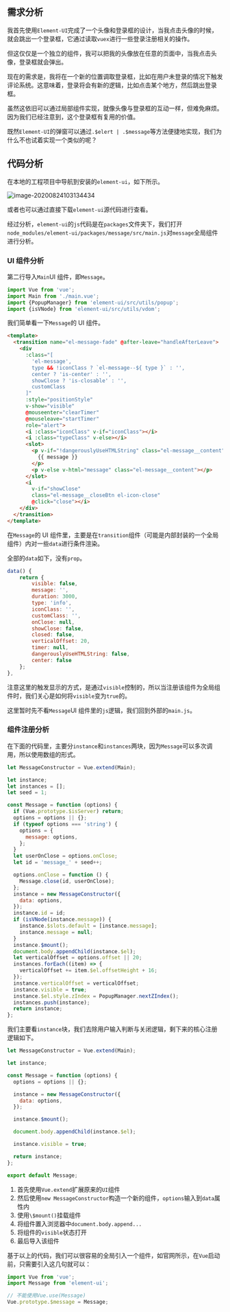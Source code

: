 
## 需求分析

我首先使用`Element-UI`完成了一个头像和登录框的设计，当我点击头像的时候，就会跳出一个登录框，它通过读取`vuex`进行一些登录注册相关的操作。

但这仅仅是一个独立的组件，我可以把我的头像放在任意的页面中，当我点击头像，登录框就会弹出。

现在的需求是，我将在一个新的位置调取登录框，比如在用户未登录的情况下触发评论系统。这意味着，登录将会有新的逻辑，比如点击某个地方，然后跳出登录框。

虽然这依旧可以通过局部组件实现，就像头像与登录框的互动一样，但难免麻烦。因为我们已经注意到，这个登录框有复用的价值。

既然`Element-UI`的弹窗可以通过`.$elert | .$message`等方法便捷地实现，我们为什么不也试着实现一个类似的呢？

## 代码分析

在本地的工程项目中导航到安装的`element-ui`，如下所示。

![image-20200824103134434](https://mark-vue-oss.oss-cn-hangzhou.aliyuncs.com/typora/typora-user-images/image-20200824103134434.png)

<tip>或者也可以通过直接下载`element-ui`源代码进行查看。</tip>

经过分析，`element-ui`的`js`代码是在`packages`文件夹下，我们打开`node_modules/element-ui/packages/message/src/main.js`对`message`全局组件进行分析。

### UI 组件分析

第二行导入`Main`UI 组件，即`Message`。

```js {2}
import Vue from 'vue';
import Main from './main.vue';
import {PopupManager} from 'element-ui/src/utils/popup';
import {isVNode} from 'element-ui/src/utils/vdom';
```

我们简单看一下`Message`的 UI 组件。

```html
<template>
  <transition name="el-message-fade" @after-leave="handleAfterLeave">
    <div
      :class="[
        'el-message',
        type && !iconClass ? `el-message--${ type }` : '',
        center ? 'is-center' : '',
        showClose ? 'is-closable' : '',
        customClass
      ]"
      :style="positionStyle"
      v-show="visible"
      @mouseenter="clearTimer"
      @mouseleave="startTimer"
      role="alert">
      <i :class="iconClass" v-if="iconClass"></i>
      <i :class="typeClass" v-else></i>
      <slot>
        <p v-if="!dangerouslyUseHTMLString" class="el-message__content">
          {{ message }}
        </p>
        <p v-else v-html="message" class="el-message__content"></p>
      </slot>
      <i
        v-if="showClose"
        class="el-message__closeBtn el-icon-close"
        @click="close"></i>
    </div>
  </transition>
</template>
```

在`Message`的 UI 组件里，主要是在`transition`组件（可能是内部封装的一个全局组件）内对一些`data`进行条件渲染。

全部的`data`如下，没有`prop`。

```js
data() {
    return {
        visible: false,
        message: '',
        duration: 3000,
        type: 'info',
        iconClass: '',
        customClass: '',
        onClose: null,
        showClose: false,
        closed: false,
        verticalOffset: 20,
        timer: null,
        dangerouslyUseHTMLString: false,
        center: false
    };
},
```

注意这里的触发显示的方式，是通过`visible`控制的，所以当注册该组件为全局组件时，我们关心是如何将`visible`变为`true`的。

这里暂时先不看`Message`UI 组件里的`js`逻辑，我们回到外部的`main.js`。

### 组件注册分析

在下面的代码里，主要分`instance`和`instances`两块，因为`Message`可以多次调用，所以使用数组的形式。

```js {1,3,21-23,29-30,36,39}
let MessageConstructor = Vue.extend(Main);

let instance;
let instances = [];
let seed = 1;

const Message = function (options) {
  if (Vue.prototype.$isServer) return;
  options = options || {};
  if (typeof options === 'string') {
    options = {
      message: options,
    };
  }
  let userOnClose = options.onClose;
  let id = 'message_' + seed++;

  options.onClose = function () {
    Message.close(id, userOnClose);
  };
  instance = new MessageConstructor({
    data: options,
  });
  instance.id = id;
  if (isVNode(instance.message)) {
    instance.$slots.default = [instance.message];
    instance.message = null;
  }
  instance.$mount();
  document.body.appendChild(instance.$el);
  let verticalOffset = options.offset || 20;
  instances.forEach((item) => {
    verticalOffset += item.$el.offsetHeight + 16;
  });
  instance.verticalOffset = verticalOffset;
  instance.visible = true;
  instance.$el.style.zIndex = PopupManager.nextZIndex();
  instances.push(instance);
  return instance;
};
```

我们主要看`instance`块，我们去除用户输入判断与关闭逻辑，剩下来的核心注册逻辑如下。

```js
let MessageConstructor = Vue.extend(Main);

let instance;

const Message = function (options) {
  options = options || {};

  instance = new MessageConstructor({
    data: options,
  });

  instance.$mount();

  document.body.appendChild(instance.$el);

  instance.visible = true;

  return instance;
};

export default Message;
```

1. 首先使用`Vue.extend`扩展原来的`UI`组件
2. 然后使用`new MessageConstructor`构造一个新的组件，`options`输入到`data`属性内
3. 使用`\$mount()`挂载组件
4. 将组件置入浏览器中`document.body.append...`
5. 将组件的`visible`状态打开
6. 最后导入该组件

基于以上的代码，我们可以很容易的全局引入一个组件，如官网所示，在`Vue`启动前，只需要引入这几句就可以：

```js
import Vue from 'vue';
import Message from 'element-ui';

// 不能使用Vue.use(Message)
Vue.prototype.$message = Message;
```
